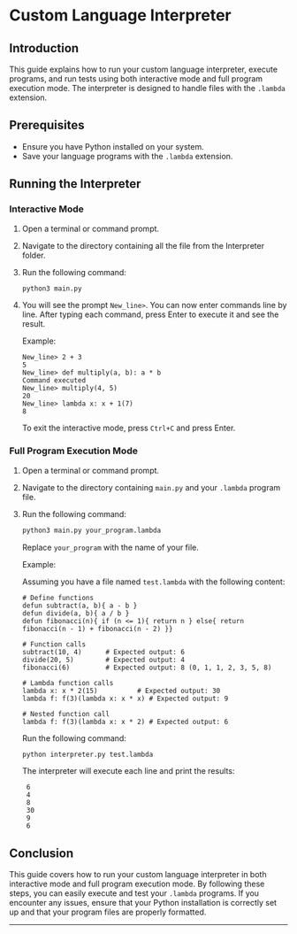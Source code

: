 # Custom Language Interpreter

## Introduction

This guide explains how to run your custom language interpreter, execute programs, and run tests using both interactive mode and full program execution mode. The interpreter is designed to handle files with the `.lambda` extension.

## Prerequisites

- Ensure you have Python installed on your system.
- Save your language programs with the `.lambda` extension.

## Running the Interpreter

### Interactive Mode

1. Open a terminal or command prompt.
2. Navigate to the directory containing all the file from the Interpreter folder.
3. Run the following command:

    ```sh
    python3 main.py
    ```

4. You will see the prompt `New_line>`. You can now enter commands line by line. After typing each command, press Enter to execute it and see the result.

   Example:

    ```plaintext
    New_line> 2 + 3
    5
    New_line> def multiply(a, b): a * b
    Command executed
    New_line> multiply(4, 5)
    20
    New_line> lambda x: x + 1(7)
    8
    ```

   To exit the interactive mode, press `Ctrl+C` and press Enter.

### Full Program Execution Mode

1. Open a terminal or command prompt.
2. Navigate to the directory containing `main.py` and your `.lambda` program file.
3. Run the following command:

    ```sh
    python3 main.py your_program.lambda
    ```

   Replace `your_program` with the name of your file.

   Example:

   Assuming you have a file named `test.lambda` with the following content:

    ```plaintext
    # Define functions
    defun subtract(a, b){ a - b }
    defun divide(a, b){ a / b }
    defun fibonacci(n){ if (n <= 1){ return n } else{ return fibonacci(n - 1) + fibonacci(n - 2) }}

    # Function calls
    subtract(10, 4)      # Expected output: 6
    divide(20, 5)        # Expected output: 4
    fibonacci(6)         # Expected output: 8 (0, 1, 1, 2, 3, 5, 8)

    # Lambda function calls
    lambda x: x * 2(15)          # Expected output: 30
    lambda f: f(3)(lambda x: x * x) # Expected output: 9

    # Nested function call
    lambda f: f(3)(lambda x: x * 2) # Expected output: 6
    ```

   Run the following command:

    ```sh
    python interpreter.py test.lambda
    ```

   The interpreter will execute each line and print the results:

   ```plaintext
    6
    4
    8
    30
    9
    6
    ```

## Conclusion

This guide covers how to run your custom language interpreter in both interactive mode and full program execution mode. By following these steps, you can easily execute and test your `.lambda` programs. If you encounter any issues, ensure that your Python installation is correctly set up and that your program files are properly formatted.

---